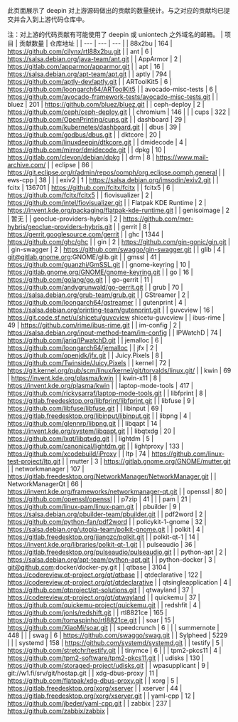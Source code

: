 此页面展示了 deepin 对上游源码做出的贡献的数量统计。与之对应的贡献均已提交并合入到上游代码仓库中。

注：对上游的代码贡献有可能使用了 deepin 或 uniontech 之外域名的邮箱。
| 项目 | 贡献数量 | 仓库地址 |
| --- | --- | --- |
| 88x2bu | 164 | https://github.com/cilynx/rtl88x2bu.git |
| ant | 6 | https://salsa.debian.org/java-team/ant.git |
| AppArmor | 2 | https://gitlab.com/apparmor/apparmor.git |
| apt | 16 | https://salsa.debian.org/apt-team/apt.git |
| aptly | 794 | https://github.com/aptly-dev/aptly.git |
| ARToolKit5 | 6 | https://github.com/loongarch64/ARToolKit5 |
| avocado-misc-tests | 6 | https://github.com/avocado-framework-tests/avocado-misc-tests.git |
| bluez | 201 | https://github.com/bluez/bluez.git |
| ceph-deploy | 2 | https://github.com/ceph/ceph-deploy.git |
| chromium | 146 |  |
| cups | 322 | https://github.com/OpenPrinting/cups.git |
| dashboard | 29 | https://github.com/kubernetes/dashboard.git |
| dbus | 39 | https://github.com/godbus/dbus.git |
| dktcore | 20 | https://github.com/linuxdeepin/dtkcore.git |
| dmidecode | 4 | https://github.com/mirror/dmidecode.git |
| dpkg | 10 | https://gitlab.com/clevon/debian/dpkg |
| drm | 8 | https://www.mail-archive.com/ |
| eclipse | 86 | https://git.eclipse.org/r/admin/repos/oomph/org.eclipse.oomph,general |
| ews-cpp | 38 |  |
| exiv2 | 1 | https://salsa.debian.org/imsodin/exiv2.git |
| fcitx | 136701 | https://github.com/fcitx/fcitx |
| fcitx5 | 6 | https://github.com/fcitx/fcitx5 |
| fiovisualizer | 2 | https://github.com/intel/fiovisualizer.git |
| Flatpak KDE Runtime | 2 | https://invent.kde.org/packaging/flatpak-kde-runtime.git |
| genisoimage | 2 | 暂无 |
| geoclue-providers-hybris | 2 | https://github.com/mer-hybris/geoclue-providers-hybris.git |
| gerrit | 8 | https://gerrit.googlesource.com/gerrit |
| ghc | 1344 | https://github.com/ghc/ghc |
| gin | 2 | https://github.com/gin-gonic/gin.git |
| gin-swagger | 2 | https://github.com/swaggo/gin-swagger.git |
| glib | 4 | git@gitlab.gnome.org:GNOME/glib.git |
| gmssl | 41 | https://github.com/guanzhi/GmSSL.git |
| gnome-keyring | 10 | https://gitlab.gnome.org/GNOME/gnome-keyring.git |
| go | 16 | https://github.com/golang/go.git |
| go-gerrit | 11 | https://github.com/andygrunwald/go-gerrit.git |
| grub | 70 | https://salsa.debian.org/grub-team/grub.git |
| GStreamer | 2 | https://github.com/loongarch64/gstreamer |
| gutenprint | 4 | https://salsa.debian.org/printing-team/gutenprint.git |
| guvcview | 16 | https://git.code.sf.net/u/shicetu/guvcview shicetu-guvcview |
| ibus-rime | 49 | https://github.com/rime/ibus-rime.git |
| im-config | 2 | https://salsa.debian.org/input-method-team/im-config |
| IPWatchD | 74 | https://github.com/jariq/IPwatchD.git |
| jemalloc | 6 | https://github.com/loongarch64/jemalloc |
| jfx | 2 | https://github.com/openjdk/jfx.git |
| Juicy.Pixels | 8 | https://github.com/Twinside/Juicy.Pixels |
| kernel | 72 | https://git.kernel.org/pub/scm/linux/kernel/git/torvalds/linux.git/ |
| kwin | 69 | https://invent.kde.org/plasma/kwin |
| kwin-x11 | 8 | https://invent.kde.org/plasma/kwin |
| laptop-mode-tools | 417 | https://github.com/rickysarraf/laptop-mode-tools.git |
| libfprint | 8 | https://gitlab.freedesktop.org/libfprint/libfprint.git |
| libfuse | 9 | https://github.com/libfuse/libfuse.git |
| libinput | 69 | https://gitlab.freedesktop.org/libinput/libinput.git |
| libpng | 4 | https://github.com/glennrp/libpng.git |
| libqapt | 14 | https://invent.kde.org/system/libqapt.git |
| libqtxdg | 20 | https://github.com/lxqt/libqtxdg.git |
| lightdm | 5 | https://github.com/canonical/lightdm.git |
| lightproxy | 133 | https://github.com/xcodebuild/iProxy |
| ltp | 74 | https://github.com/linux-test-project/ltp.git |
| mutter | 3 | https://gitlab.gnome.org/GNOME/mutter.git |
| networkmanager | 107 | https://gitlab.freedesktop.org/NetworkManager/NetworkManager.git |
| NetworkManagerQt | 66 | https://invent.kde.org/frameworks/networkmanager-qt.git |
| openssl | 80 | https://github.com/openssl/openssl |
| p7zip | 41 |  |
| pam | 21 | https://github.com/linux-pam/linux-pam.git |
| pbuilder | 9 | https://salsa.debian.org/pbuilder-team/pbuilder.git |
| pdf2word | 2 | https://github.com/python-fan/pdf2word |
| policykit-1-gnome | 32 | https://salsa.debian.org/utopia-team/polkit-gnome.git |
| polkit | 4 | https://gitlab.freedesktop.org/jiangzc/polkit.git |
| polkit-qt-1 | 14 | https://invent.kde.org/libraries/polkit-qt-1.git |
| pulseaudio | 36 | https://gitlab.freedesktop.org/pulseaudio/pulseaudio.git |
| python-apt | 2 | https://salsa.debian.org/apt-team/python-apt.git |
| python-docker | 3 | git@github.com:docker/docker-py.git |
| qtbase | 3104 | https://codereview.qt-project.org/qt/qtbase |
| qtdeclarative | 122 | https://codereview.qt-project.org/qt/qtdeclarative |
| qtsingleapplication | 4 | https://github.com/qtproject/qt-solutions.git |
| qtwayland | 37 | https://codereview.qt-project.org/qt/qtwayland |
| quickemu | 37 | https://github.com/quickemu-project/quickemu.git |
| redshfit | 4 | https://github.com/jonls/redshift.git |
| rtl8821ce | 165 | https://github.com/tomaspinho/rtl8821ce.git |
| soar | 15 | https://github.com/XiaoMi/soar.git |
| speedcrunch | 6 |  |
| summernote | 448 |  |
| swag | 6 | https://github.com/swaggo/swag.git |
| Sylpheed | 5229 |  |
| systemd | 158 | https://github.com/systemd/systemd.git |
| testify | 5 | https://github.com/stretchr/testify.git |
| tinymce | 6 |  |
| tpm2-pkcs11 | 4 | https://github.com/tpm2-software/tpm2-pkcs11.git |
| udisks | 130 | https://github.com/storaged-project/udisks.git |
| wpasupplicant | 9 | git://w1.fi/srv/git/hostap.git |
| xdg-dbus-proxy | 11 | https://github.com/flatpak/xdg-dbus-proxy.git |
| xorg | 5 | https://gitlab.freedesktop.org/xorg/xserver |
| xserver | 44 | https://gitlab.freedesktop.org/xorg/xserver.git |
| yaml-cpp | 12 | https://github.com/jbeder/yaml-cpp.git |
| zabbix | 237 | https://github.com/zabbix/zabbix |
